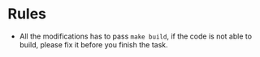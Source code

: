 # Rules

- All the modifications has to pass `make build`, if the code is not able to build, please fix it before you finish the task.

